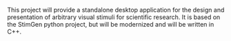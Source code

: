 This project will provide a standalone desktop application for the design and presentation of arbitrary visual stimuli for scientific research. It is based on the StimGen python project, but will be modernized and will be written in C++.
